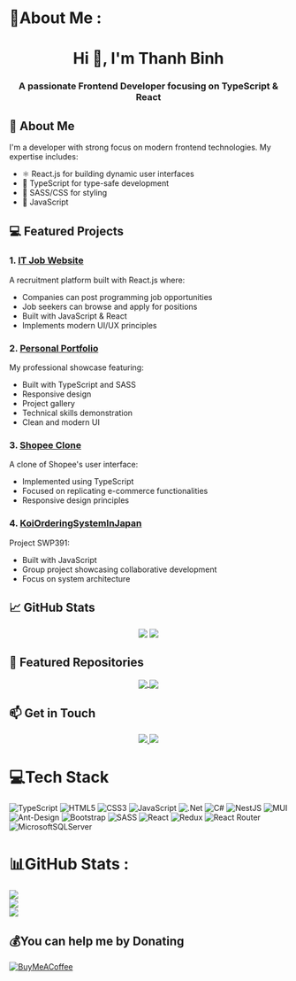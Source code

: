 
# 💫About Me :
<h1 align="center">Hi 👋, I'm Thanh Binh</h1>
<h3 align="center">A passionate Frontend Developer focusing on TypeScript & React</h3>

## 🚀 About Me
I'm a developer with strong focus on modern frontend technologies. My expertise includes:
- ⚛️ React.js for building dynamic user interfaces
- 📘 TypeScript for type-safe development
- 🎨 SASS/CSS for styling
- 🔄 JavaScript

## 💻 Featured Projects

### 1. [IT Job Website](https://github.com/thanhbinh12i/IT-job-website)
A recruitment platform built with React.js where:
- Companies can post programming job opportunities
- Job seekers can browse and apply for positions
- Built with JavaScript & React
- Implements modern UI/UX principles

### 2. [Personal Portfolio](https://github.com/thanhbinh12i/my-portfolio)
My professional showcase featuring:
- Built with TypeScript and SASS
- Responsive design
- Project gallery
- Technical skills demonstration
- Clean and modern UI

### 3. [Shopee Clone](https://github.com/thanhbinh12i/Shopee-clone-web)
A clone of Shopee's user interface:
- Implemented using TypeScript
- Focused on replicating e-commerce functionalities
- Responsive design principles

### 4. [KoiOrderingSystemInJapan](https://github.com/thanhbinh12i/KoiOrderingSystemInJapan)
Project SWP391:
- Built with JavaScript
- Group project showcasing collaborative development
- Focus on system architecture

## 📈 GitHub Stats
<div align="center">
  <img src="https://github-readme-stats.vercel.app/api/top-langs/?username=thanhbinh12i&layout=compact&theme=radical" />
  <img src="https://github-readme-stats.vercel.app/api?username=thanhbinh12i&show_icons=true&theme=radical" />
</div>

## 🌟 Featured Repositories
<div align="center">
  <a href="https://github.com/thanhbinh12i/IT-job-website">
    <img align="center" src="https://github-readme-stats.vercel.app/api/pin/?username=thanhbinh12i&repo=IT-job-website&theme=radical" />
  </a>
  <a href="https://github.com/thanhbinh12i/my-portfolio">
    <img align="center" src="https://github-readme-stats.vercel.app/api/pin/?username=thanhbinh12i&repo=my-portfolio&theme=radical" />
  </a>
</div>

## 📫 Get in Touch
<div align="center">
  <a href="mailto:your.email@gmail.com">
    <img src="https://img.shields.io/badge/Gmail-D14836?style=for-the-badge&logo=gmail&logoColor=white" />
  </a>
  <a href="your-linkedin-url">
    <img src="https://img.shields.io/badge/LinkedIn-0077B5?style=for-the-badge&logo=linkedin&logoColor=white" />
  </a>
</div>

# 💻Tech Stack
![TypeScript](https://img.shields.io/badge/typescript-%23007ACC.svg?style=for-the-badge&logo=typescript&logoColor=white) ![HTML5](https://img.shields.io/badge/html5-%23E34F26.svg?style=for-the-badge&logo=html5&logoColor=white) ![CSS3](https://img.shields.io/badge/css3-%231572B6.svg?style=for-the-badge&logo=css3&logoColor=white) ![JavaScript](https://img.shields.io/badge/javascript-%23323330.svg?style=for-the-badge&logo=javascript&logoColor=%23F7DF1E) ![.Net](https://img.shields.io/badge/.NET-5C2D91?style=for-the-badge&logo=.net&logoColor=white) ![C#](https://img.shields.io/badge/c%23-%23239120.svg?style=for-the-badge&logo=c-sharp&logoColor=white) ![NestJS](https://img.shields.io/badge/nestjs-%23E0234E.svg?style=for-the-badge&logo=nestjs&logoColor=white) ![MUI](https://img.shields.io/badge/MUI-%230081CB.svg?style=for-the-badge&logo=material-ui&logoColor=white) ![Ant-Design](https://img.shields.io/badge/-AntDesign-%230170FE?style=for-the-badge&logo=ant-design&logoColor=white) ![Bootstrap](https://img.shields.io/badge/bootstrap-%23563D7C.svg?style=for-the-badge&logo=bootstrap&logoColor=white) ![SASS](https://img.shields.io/badge/SASS-hotpink.svg?style=for-the-badge&logo=SASS&logoColor=white) ![React](https://img.shields.io/badge/react-%2320232a.svg?style=for-the-badge&logo=react&logoColor=%2361DAFB) ![Redux](https://img.shields.io/badge/redux-%23593d88.svg?style=for-the-badge&logo=redux&logoColor=white) ![React Router](https://img.shields.io/badge/React_Router-CA4245?style=for-the-badge&logo=react-router&logoColor=white) ![MicrosoftSQLServer](https://img.shields.io/badge/Microsoft%20SQL%20Sever-CC2927?style=for-the-badge&logo=microsoft%20sql%20server&logoColor=white)
# 📊GitHub Stats :
![](https://github-readme-stats.vercel.app/api?username=thanhbinh12i&theme=radical&hide_border=false&include_all_commits=false&count_private=false)<br/>
![](https://github-readme-streak-stats.herokuapp.com/?user=thanhbinh12i&theme=radical&hide_border=false)<br/>
![](https://github-readme-stats.vercel.app/api/top-langs/?username=thanhbinh12i&theme=radical&hide_border=false&include_all_commits=false&count_private=false&layout=compact)


  ## 💰You can help me by Donating
  [![BuyMeACoffee](https://img.shields.io/badge/Buy%20Me%20a%20Coffee-ffdd00?style=for-the-badge&logo=buy-me-a-coffee&logoColor=black)](https://buymeacoffee.com/Binhdaynee) 

  <!-- Proudly created with GPRM ( https://gprm.itsvg.in ) -->
  

